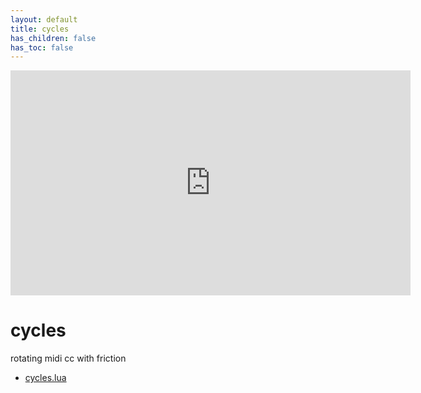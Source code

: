 ```yaml
---
layout: default
title: cycles
has_children: false
has_toc: false
---
```


<iframe title="vimeo-player" src="https://player.vimeo.com/video/1071043221?h=683ab783df" width="640" height="360" frameborder="0"    allowfullscreen></iframe>

# cycles

rotating midi cc with friction

- [cycles.lua](cycles.lua)
